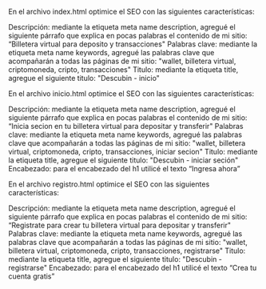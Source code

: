 
En el archivo index.html optimice el SEO con las siguientes características:

  Descripción: mediante la etiqueta meta name description, agregué el siguiente párrafo que explica en pocas palabras el contenido de mi sitio: “Billetera virtual para deposito y transacciones"
  Palabras clave: mediante la etiqueta meta name keywords, agregué las palabras clave que acompañarán a todas las páginas de mi sitio: "wallet, billetera virtual, criptomoneda, cripto, transacciones"
  Titulo: mediante la etiqueta title, agregue el siguiente titulo: "Descubin - inicio"

En el archivo inicio.html optimice el SEO con las siguientes características:

  Descripción: mediante la etiqueta meta name description, agregué el siguiente párrafo que explica en pocas palabras el contenido de mi sitio: “Inicia secion en tu billetera virtual para depositar y transferir"
  Palabras clave: mediante la etiqueta meta name keywords, agregué las palabras clave que acompañarán a todas las páginas de mi sitio: "wallet, billetera virtual, criptomoneda, cripto, transacciones, iniciar secion"
  Titulo: mediante la etiqueta title, agregue el siguiente titulo: "Descubin - iniciar seción"
  Encabezado: para el encabezado del h1 utilicé el texto “Ingresa ahora”


En el archivo registro.html optimice el SEO con las siguientes características:

  Descripción: mediante la etiqueta meta name description, agregué el siguiente párrafo que explica en pocas palabras el contenido de mi sitio: “Registrate para crear tu billetera virtual para depositar y transferir"
  Palabras clave: mediante la etiqueta meta name keywords, agregué las palabras clave que acompañarán a todas las páginas de mi sitio: "wallet, billetera virtual, criptomoneda, cripto, transacciones, registrarse"
  Titulo: mediante la etiqueta title, agregue el siguiente titulo: "Descubin - registrarse"
  Encabezado: para el encabezado del h1 utilicé el texto “Crea tu cuenta gratis”

